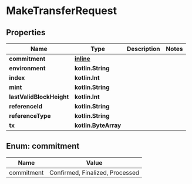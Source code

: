 
# MakeTransferRequest

## Properties
Name | Type | Description | Notes
------------ | ------------- | ------------- | -------------
**commitment** | [**inline**](#Commitment) |  | 
**environment** | **kotlin.String** |  | 
**index** | **kotlin.Int** |  | 
**mint** | **kotlin.String** |  | 
**lastValidBlockHeight** | **kotlin.Int** |  | 
**referenceId** | **kotlin.String** |  | 
**referenceType** | **kotlin.String** |  | 
**tx** | **kotlin.ByteArray** |  | 


<a name="Commitment"></a>
## Enum: commitment
Name | Value
---- | -----
commitment | Confirmed, Finalized, Processed



